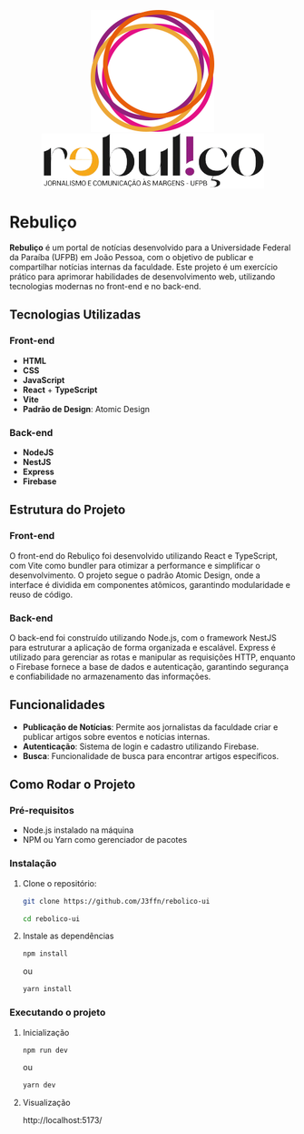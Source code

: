 <div align="center">

![LOGO REBOLIÇO](./src/assets/images/Logo.svg)
![LOGO REBOLIÇO](./src/assets/images/ImageText.png)

</div>

# Rebuliço

**Rebuliço** é um portal de notícias desenvolvido para a Universidade Federal da Paraíba (UFPB) em João Pessoa, com o objetivo de publicar e compartilhar notícias internas da faculdade. Este projeto é um exercício prático para aprimorar habilidades de desenvolvimento web, utilizando tecnologias modernas no front-end e no back-end.

## Tecnologias Utilizadas

### Front-end

- **HTML**
- **CSS**
- **JavaScript**
- **React** + **TypeScript**
- **Vite**
- **Padrão de Design**: Atomic Design

### Back-end

- **NodeJS**
- **NestJS**
- **Express**
- **Firebase**

## Estrutura do Projeto

### Front-end

O front-end do Rebuliço foi desenvolvido utilizando React e TypeScript, com Vite como bundler para otimizar a performance e simplificar o desenvolvimento. O projeto segue o padrão Atomic Design, onde a interface é dividida em componentes atômicos, garantindo modularidade e reuso de código.

### Back-end

O back-end foi construído utilizando Node.js, com o framework NestJS para estruturar a aplicação de forma organizada e escalável. Express é utilizado para gerenciar as rotas e manipular as requisições HTTP, enquanto o Firebase fornece a base de dados e autenticação, garantindo segurança e confiabilidade no armazenamento das informações.

## Funcionalidades

- **Publicação de Notícias**: Permite aos jornalistas da faculdade criar e publicar artigos sobre eventos e notícias internas.
- **Autenticação**: Sistema de login e cadastro utilizando Firebase.
- **Busca**: Funcionalidade de busca para encontrar artigos específicos.

## Como Rodar o Projeto

### Pré-requisitos

- Node.js instalado na máquina
- NPM ou Yarn como gerenciador de pacotes

### Instalação

1. Clone o repositório:
   ```bash
   git clone https://github.com/J3ffn/rebolico-ui
   ```
   ```bash
   cd rebolico-ui
   ```
2. Instale as dependências
   ```bash
   npm install
   ```
   ou
   ```bash
   yarn install
   ```

### Executando o projeto

1. Inicialização

   ```bash
   npm run dev
   ```

   ou

   ```bash
   yarn dev
   ```

2. Visualização
   <div> 
      <a>
      http://localhost:5173/
      </a>
   </div>
